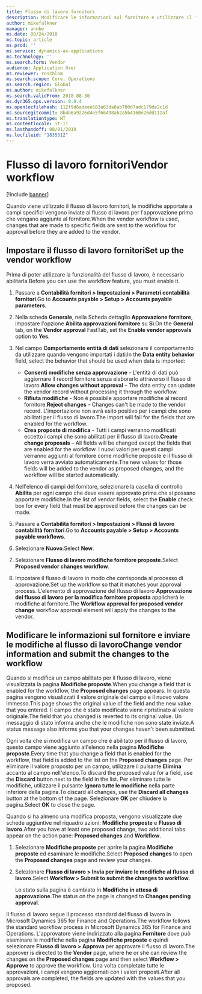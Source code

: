 ```yaml
---
title: Flusso di lavoro fornitori
description: Modificare le informazioni sul fornitore e utilizzare il flusso di lavoro per approvarle.
author: mikefalkner
manager: annbe
ms.date: 08/24/2018
ms.topic: article
ms.prod: ''
ms.service: dynamics-ax-applications
ms.technology: ''
ms.search.form: Vendor
audience: Application User
ms.reviewer: roschlom
ms.search.scope: Core, Operations
ms.search.region: Global
ms.author: mikefalkner
ms.search.validFrom: 2018-08-30
ms.dyn365.ops.version: 8.0.4
ms.openlocfilehash: 112f9d6adeee583a63da8ab700d7adc179de2c1d
ms.sourcegitcommit: 8b4b6a9226d4e5f66498ab2a5b4160e26dd112af
ms.translationtype: HT
ms.contentlocale: it-IT
ms.lasthandoff: 08/01/2019
ms.locfileid: "1835312"
---
```

# <a name="vendor-workflow"></a><span data-ttu-id="8e7b4-103">Flusso di lavoro fornitori</span><span class="sxs-lookup"><span data-stu-id="8e7b4-103">Vendor workflow</span></span>

[!include [banner](../includes/banner.md)]

<span data-ttu-id="8e7b4-104">Quando viene utilizzato il flusso di lavoro fornitori, le modifiche apportate a campi specifici vengono inviate al flusso di lavoro per l'approvazione prima che vengano aggiunte al fornitore.</span><span class="sxs-lookup"><span data-stu-id="8e7b4-104">When the vendor workflow is used, changes that are made to specific fields are sent to the workflow for approval before they are added to the vendor.</span></span>

## <a name="set-up-the-vendor-workflow"></a><span data-ttu-id="8e7b4-105">Impostare il flusso di lavoro fornitori</span><span class="sxs-lookup"><span data-stu-id="8e7b4-105">Set up the vendor workflow</span></span>

<span data-ttu-id="8e7b4-106">Prima di poter utilizzare la funzionalità del flusso di lavoro, è necessario abilitarla.</span><span class="sxs-lookup"><span data-stu-id="8e7b4-106">Before you can use the workflow feature, you must enable it.</span></span>

1. <span data-ttu-id="8e7b4-107">Passare a **Contabilità fornitori \> Impostazioni \> Parametri contabilità fornitori**.</span><span class="sxs-lookup"><span data-stu-id="8e7b4-107">Go to **Accounts payable \> Setup \> Accounts payable parameters**.</span></span>
2. <span data-ttu-id="8e7b4-108">Nella scheda **Generale**, nella Scheda dettaglio **Approvazione fornitore**, impostare l'opzione **Abilita approvazioni fornitore** su **Sì**.</span><span class="sxs-lookup"><span data-stu-id="8e7b4-108">On the **General** tab, on the **Vendor approval** FastTab, set the **Enable vendor approvals** option to **Yes**.</span></span>
3. <span data-ttu-id="8e7b4-109">Nel campo **Comportamento entità di dati** selezionare il comportamento da utilizzare quando vengono importati i dati:</span><span class="sxs-lookup"><span data-stu-id="8e7b4-109">In the **Data entity behavior** field, select the behavior that should be used when data is imported:</span></span>

    - <span data-ttu-id="8e7b4-110">**Consenti modifiche senza approvazione** - L'entità di dati può aggiornare il record fornitore senza elaborarlo attraverso il flusso di lavoro.</span><span class="sxs-lookup"><span data-stu-id="8e7b4-110">**Allow changes without approval** – The data entity can update the vendor record without processing it through the workflow.</span></span>
    - <span data-ttu-id="8e7b4-111">**Rifiuta modifiche** - Non è possibile apportare modifiche al record fornitore.</span><span class="sxs-lookup"><span data-stu-id="8e7b4-111">**Reject changes** – Changes can't be made to the vendor record.</span></span> <span data-ttu-id="8e7b4-112">L'importazione non avrà esito positivo per i campi che sono abilitati per il flusso di lavoro.</span><span class="sxs-lookup"><span data-stu-id="8e7b4-112">The import will fail for the fields that are enabled for the workflow.</span></span>
    - <span data-ttu-id="8e7b4-113">**Crea proposte di modifica** - Tutti i campi verranno modificati eccetto i campi che sono abilitati per il flusso di lavoro.</span><span class="sxs-lookup"><span data-stu-id="8e7b4-113">**Create change proposals** – All fields will be changed except the fields that are enabled for the workflow.</span></span> <span data-ttu-id="8e7b4-114">I nuovi valori per questi campi verranno aggiunti al fornitore come modifiche proposte e il flusso di lavoro verrà avviato automaticamente.</span><span class="sxs-lookup"><span data-stu-id="8e7b4-114">The new values for those fields will be added to the vendor as proposed changes, and the workflow will be started automatically.</span></span>

4. <span data-ttu-id="8e7b4-115">Nell'elenco di campi del fornitore, selezionare la casella di controllo **Abilita** per ogni campo che deve essere approvato prima che si possano apportare modifiche.</span><span class="sxs-lookup"><span data-stu-id="8e7b4-115">In the list of vendor fields, select the **Enable** check box for every field that must be approved before the changes can be made.</span></span>
5. <span data-ttu-id="8e7b4-116">Passare a **Contabilità fornitori \> Impostazioni \> Flussi di lavoro contabilità fornitori**.</span><span class="sxs-lookup"><span data-stu-id="8e7b4-116">Go to **Accounts payable \> Setup \> Accounts payable workflows**.</span></span>
6. <span data-ttu-id="8e7b4-117">Selezionare **Nuovo**.</span><span class="sxs-lookup"><span data-stu-id="8e7b4-117">Select **New**.</span></span>
7. <span data-ttu-id="8e7b4-118">Selezionare **Flusso di lavoro modifiche fornitore proposte**.</span><span class="sxs-lookup"><span data-stu-id="8e7b4-118">Select **Proposed vendor changes workflow**.</span></span> 
8. <span data-ttu-id="8e7b4-119">Impostare il flusso di lavoro in modo che corrisponda al processo di approvazione.</span><span class="sxs-lookup"><span data-stu-id="8e7b4-119">Set up the workflow so that it matches your approval process.</span></span> <span data-ttu-id="8e7b4-120">L'elemento di approvazione del flusso di lavoro **Approvazione del flusso di lavoro per la modifica fornitore proposta** applicherà le modifiche al fornitore.</span><span class="sxs-lookup"><span data-stu-id="8e7b4-120">The **Workflow approval for proposed vendor change** workflow approval element will apply the changes to the vendor.</span></span>

## <a name="change-vendor-information-and-submit-the-changes-to-the-workflow"></a><span data-ttu-id="8e7b4-121">Modificare le informazioni sul fornitore e inviare le modifiche al flusso di lavoro</span><span class="sxs-lookup"><span data-stu-id="8e7b4-121">Change vendor information and submit the changes to the workflow</span></span>

<span data-ttu-id="8e7b4-122">Quando si modifica un campo abilitato per il flusso di lavoro, viene visualizzata la pagina **Modifiche proposte**.</span><span class="sxs-lookup"><span data-stu-id="8e7b4-122">When you change a field that is enabled for the workflow, the **Proposed changes** page appears.</span></span> <span data-ttu-id="8e7b4-123">In questa pagina vengono visualizzati il valore originale del campo e il nuovo valore immesso.</span><span class="sxs-lookup"><span data-stu-id="8e7b4-123">This page shows the original value of the field and the new value that you entered.</span></span> <span data-ttu-id="8e7b4-124">Il campo che è stato modificato viene ripristinato al valore originale.</span><span class="sxs-lookup"><span data-stu-id="8e7b4-124">The field that you changed is reverted to its original value.</span></span> <span data-ttu-id="8e7b4-125">Un messaggio di stato informa anche che le modifiche non sono state inviate.</span><span class="sxs-lookup"><span data-stu-id="8e7b4-125">A status message also informs you that your changes haven't been submitted.</span></span> 

<span data-ttu-id="8e7b4-126">Ogni volta che si modifica un campo che è abilitato per il flusso di lavoro, questo campo viene aggiunto all'elenco nella pagina **Modifiche proposte**.</span><span class="sxs-lookup"><span data-stu-id="8e7b4-126">Every time that you change a field that is enabled for the workflow, that field is added to the list on the **Proposed changes** page.</span></span> <span data-ttu-id="8e7b4-127">Per eliminare il valore proposto per un campo, utilizzare il pulsante **Elimina** accanto al campo nell'elenco.</span><span class="sxs-lookup"><span data-stu-id="8e7b4-127">To discard the proposed value for a field, use the **Discard** button next to the field in the list.</span></span> <span data-ttu-id="8e7b4-128">Per eliminare tutte le modifiche, utilizzare il pulsante **Ignora tutte le modifiche** nella parte inferiore della pagina.</span><span class="sxs-lookup"><span data-stu-id="8e7b4-128">To discard all changes, use the **Discard all changes** button at the bottom of the page.</span></span> <span data-ttu-id="8e7b4-129">Selezionare **OK** per chiudere la pagina.</span><span class="sxs-lookup"><span data-stu-id="8e7b4-129">Select **OK** to close the page.</span></span>

<span data-ttu-id="8e7b4-130">Quando si ha almeno una modifica proposta, vengono visualizzate due schede aggiuntive nel riquadro azioni: **Modifiche proposte** e **Flusso di lavoro**.</span><span class="sxs-lookup"><span data-stu-id="8e7b4-130">After you have at least one proposed change, two additional tabs appear on the action pane: **Proposed changes** and **Workflow**.</span></span>

1. <span data-ttu-id="8e7b4-131">Selezionare **Modifiche proposte** per aprire la pagina **Modifiche proposte** ed esaminare le modifiche.</span><span class="sxs-lookup"><span data-stu-id="8e7b4-131">Select **Proposed changes** to open the **Proposed changes** page and review your changes.</span></span>
2. <span data-ttu-id="8e7b4-132">Selezionare **Flusso di lavoro \> Invia per inviare le modifiche al flusso di lavoro**.</span><span class="sxs-lookup"><span data-stu-id="8e7b4-132">Select **Workflow \> Submit to submit the changes to workflow**.</span></span>

    <span data-ttu-id="8e7b4-133">Lo stato sulla pagina è cambiato in **Modifiche in attesa di approvazione**.</span><span class="sxs-lookup"><span data-stu-id="8e7b4-133">The status on the page is changed to **Changes pending approval**.</span></span>

<span data-ttu-id="8e7b4-134">Il flusso di lavoro segue il processo standard del flusso di lavoro in Microsoft Dynamics 365 for Finance and Operations.</span><span class="sxs-lookup"><span data-stu-id="8e7b4-134">The workflow follows the standard workflow process in Microsoft Dynamics 365 for Finance and Operations.</span></span> <span data-ttu-id="8e7b4-135">L'approvatore viene indirizzato alla pagina **Fornitore** dove può esaminare le modifiche nella pagina **Modifiche proposte** e quindi selezionare **Flusso di lavoro \> Approva** per approvare il flusso di lavoro.</span><span class="sxs-lookup"><span data-stu-id="8e7b4-135">The approver is directed to the **Vendor** page, where he or she can review the changes on the **Proposed changes** page and then select **Workflow \> Approve** to approve the workflow.</span></span> <span data-ttu-id="8e7b4-136">Una volta completate tutte le approvazioni, i campi vengono aggiornati con i valori proposti.</span><span class="sxs-lookup"><span data-stu-id="8e7b4-136">After all approvals are completed, the fields are updated with the values that you proposed.</span></span>
